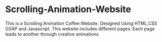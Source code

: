 # Scrolling-Animation-Website
This is a Scrolling Animation Coffee Website. Designed Using HTML,CSS GSAP and Javascript. This website includes different pages. Each page leads to another through creative animations
